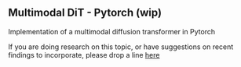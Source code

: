 ## Multimodal DiT - Pytorch (wip)

Implementation of a multimodal diffusion transformer in Pytorch

If you are doing research on this topic, or have suggestions on recent findings to incorporate, please drop a line <a href="https://discord.gg/x6FuzQPQXY">here</a>

